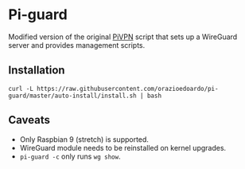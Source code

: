 # Pi-guard

Modified version of the original [PiVPN](https://github.com/pivpn/pivpn) script that sets up a WireGuard server and provides management scripts.

## Installation
`curl -L https://raw.githubusercontent.com/orazioedoardo/pi-guard/master/auto-install/install.sh | bash`

## Caveats
* Only Raspbian 9 (stretch) is supported.
* WireGuard module needs to be reinstalled on kernel upgrades.
* `pi-guard -c` only runs `wg show`.
